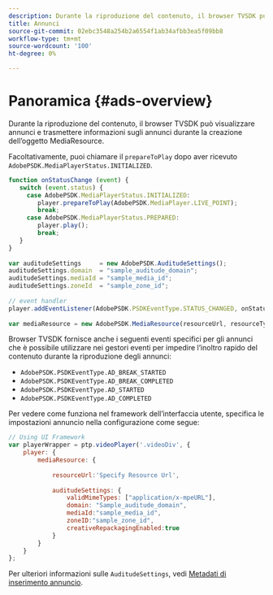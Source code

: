```yaml
---
description: Durante la riproduzione del contenuto, il browser TVSDK può visualizzare annunci e trasmettere informazioni sugli annunci durante la creazione dell’oggetto MediaResource.
title: Annunci
source-git-commit: 02ebc3548a254b2a6554f1ab34afbb3ea5f09bb8
workflow-type: tm+mt
source-wordcount: '100'
ht-degree: 0%

---
```


# Panoramica {#ads-overview}

Durante la riproduzione del contenuto, il browser TVSDK può visualizzare annunci e trasmettere informazioni sugli annunci durante la creazione dell’oggetto MediaResource.

Facoltativamente, puoi chiamare il `prepareToPlay` dopo aver ricevuto `AdobePSDK.MediaPlayerStatus.INITIALIZED`.

```js
function onStatusChange (event) { 
   switch (event.status) { 
     case AdobePSDK.MediaPlayerStatus.INITIALIZED: 
        player.prepareToPlay(AdobePSDK.MediaPlayer.LIVE_POINT); 
        break; 
     case AdobePSDK.MediaPlayerStatus.PREPARED: 
        player.play(); 
        break; 
   } 
} 
 
var auditudeSettings     = new AdobePSDK.AuditudeSettings(); 
auditudeSettings.domain  = "sample_auditude_domain"; 
auditudeSettings.mediaId = "sample_media_id"; 
auditudeSettings.zoneId  = "sample_zone_id"; 
 
// event handler 
player.addEventListener(AdobePSDK.PSDKEventType.STATUS_CHANGED, onStatusChange); 
 
var mediaResource = new AdobePSDK.MediaResource(resourceUrl, resourceType, auditudeSettings, false);
```

Browser TVSDK fornisce anche i seguenti eventi specifici per gli annunci che è possibile utilizzare nei gestori eventi per impedire l’inoltro rapido del contenuto durante la riproduzione degli annunci:

* `AdobePSDK.PSDKEventType.AD_BREAK_STARTED`
* `AdobePSDK.PSDKEventType.AD_BREAK_COMPLETED`
* `AdobePSDK.PSDKEventType.AD_STARTED`
* `AdobePSDK.PSDKEventType.AD_COMPLETED`

Per vedere come funziona nel framework dell’interfaccia utente, specifica le impostazioni annuncio nella configurazione come segue:

```js
// Using UI Framework 
var playerWrapper = ptp.videoPlayer('.videoDiv', { 
    player: { 
        mediaResource: { 
 
            resourceUrl:'Specify Resource Url', 
 
            auditudeSettings: { 
                validMimeTypes: ["application/x-mpeURL"], 
                domain: "Sample_auditude_domain", 
                mediaId:"sample_media_id", 
                zoneID:"sample_zone_id", 
                creativeRepackagingEnabled:true 
            } 
        } 
    } 
}; 
```

Per ulteriori informazioni sulle `AuditudeSettings`, vedi [Metadati di inserimento annuncio](../../ad-insertion/ad-insertion-metadata/c-psdk-browser-tvsdk-2.4-ad-insertion-metadata.md).
